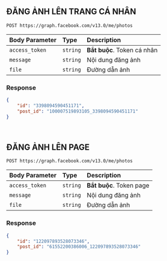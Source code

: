 
## ĐĂNG ẢNH LÊN TRANG CÁ NHÂN

```http
POST https://graph.facebook.com/v13.0/me/photos
```
| Body Parameter | Type     | Description                |
| :-------- | :------- | :------------------------- |
| `access_token` | `string` | **Bắt buộc**. Token cá nhân |
| `message` | `string` | Nội dung đăng ảnh |
| `file` | `string` | Đường dẫn ảnh |


### Response
```json
{
    "id": "3398094590451171",
    "post_id": "100007519893105_3398094590451171"
}
```
<br/>

## ĐĂNG ẢNH LÊN PAGE

```http
POST https://graph.facebook.com/v13.0/me/photos
```
| Body Parameter | Type     | Description                |
| :-------- | :------- | :------------------------- |
| `access_token` | `string` | **Bắt buộc**. Token page |
| `message` | `string` | Nội dung đăng ảnh |
| `file` | `string` | Đường dẫn ảnh |


### Response
```json
{
    "id": "122097893528073346",
    "post_id": "61552200386006_122097893528073346"
}
```

